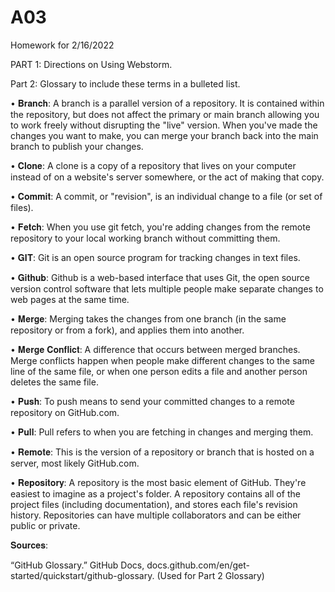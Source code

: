 # A03
Homework for 2/16/2022


PART 1: Directions on Using Webstorm.

Part 2: Glossary to include these terms in a bulleted list.

• 𝐁𝐫𝐚𝐧𝐜𝐡: A branch is a parallel version of a repository. It is contained within the repository, but does not affect the primary or main branch allowing you to work freely without disrupting the "live" version. When you've made the changes you want to make, you can merge your branch back into the main branch to publish your changes.

• 𝐂𝐥𝐨𝐧𝐞: A clone is a copy of a repository that lives on your computer instead of on a website's server somewhere, or the act of making that copy.

• 𝐂𝐨𝐦𝐦𝐢𝐭: A commit, or "revision", is an individual change to a file (or set of files).

• 𝐅𝐞𝐭𝐜𝐡: When you use git fetch, you're adding changes from the remote repository to your local working branch without committing them.

• 𝐆𝐈𝐓: Git is an open source program for tracking changes in text files. 

• 𝐆𝐢𝐭𝐡𝐮𝐛: Github is a web-based interface that uses Git, the open source version control software that lets multiple people make separate changes to web pages at the same time.

• 𝐌𝐞𝐫𝐠𝐞: Merging takes the changes from one branch (in the same repository or from a fork), and applies them into another.

• 𝐌𝐞𝐫𝐠𝐞 𝐂𝐨𝐧𝐟𝐥𝐢𝐜𝐭: A difference that occurs between merged branches. Merge conflicts happen when people make different changes to the same line of the same file, or when one person edits a file and another person deletes the same file.

• 𝐏𝐮𝐬𝐡: To push means to send your committed changes to a remote repository on GitHub.com.

• 𝐏𝐮𝐥𝐥: Pull refers to when you are fetching in changes and merging them.

• 𝐑𝐞𝐦𝐨𝐭𝐞: This is the version of a repository or branch that is hosted on a server, most likely GitHub.com.

• 𝐑𝐞𝐩𝐨𝐬𝐢𝐭𝐨𝐫𝐲: A repository is the most basic element of GitHub. They're easiest to imagine as a project's folder. A repository contains all of the project files (including documentation), and stores each file's revision history. Repositories can have multiple collaborators and can be either public or private.

𝐒𝐨𝐮𝐫𝐜𝐞𝐬:

“GitHub Glossary.” GitHub Docs, docs.github.com/en/get-started/quickstart/github-glossary.  (Used for Part 2 Glossary)
